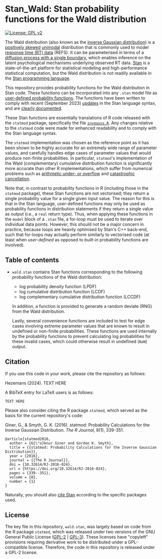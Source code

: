 # Stan_Wald: Stan probability functions for the Wald distribution

<!-- badges: start -->
[![License: GPL v2](https://img.shields.io/badge/License-GPL_v2-blue.svg)](https://www.gnu.org/licenses/old-licenses/gpl-2.0.en.html)
<!-- badges: end -->

The Wald distribution (also known as the [inverse Gaussian distribution](https://en.wikipedia.org/wiki/Inverse_Gaussian_distribution)) is a [positively skewed](https://en.wikipedia.org/wiki/Skewness) [unimodal](https://en.wikipedia.org/wiki/Unimodality) distribution that is commonly used to model [response time (RT) data](https://en.wikipedia.org/wiki/Mental_chronometry) (REFS). It can be parameterised in terms of a [diffusion process with a single boundary](https://en.wikipedia.org/wiki/Inverse_Gaussian_distribution#Relationship_with_Brownian_motion), which enables inference on the latent psychological mechanisms underlying observed RT data. [Stan](https://mc-stan.org/) is a state-of-the-art platform for statistical modeling and high-performance statistical computation, but the Wald distribution is not readily available in the [Stan programming language](https://mc-stan.org/docs/reference-manual/).

This repository provides probability functions for the Wald distribution in Stan code. These functions can be incorporated into any `.stan` model file as [user-defined probability functions](https://mc-stan.org/docs/stan-users-guide/user-functions.html#user-defined-probability-functions). The functions have been written to comply with recent (September 2023) [updates](https://mc-stan.org/docs/reference-manual/removals.html) in the Stan language syntax, and are [clearly documented](https://mc-stan.org/docs/stan-users-guide/user-functions.html#documenting-functions.section).

These Stan functions are essentially translations of R code released with the `statmod` package, specifically the file [`invgauss.R`](https://github.com/cran/statmod/blob/f85e32011346fb75d2b967cf2aff1f2e01a10ba8/R/invgauss.R). Any changes relative to the `statmod` code were made for enhanced readability and to comply with the Stan language syntax.

The `statmod` implementation was chosen as the reference point as it has been shown to be highly accurate for an extremely wide range of parameter values, and carefully handles edge cases of parameter values that would produce non-finite probabilities. In particular, `statmod`'s implementation of the Wald (complementary) cumulative distribution function is significantly more accurate than other R implementations, which suffer from numerical problems such as [arithmetic under- or overflow](https://en.wikipedia.org/wiki/Integer_overflow) and [catastrophic cancellation](https://en.wikipedia.org/wiki/Catastrophic_cancellation).

Note that, in contrast to probability functions in R (including those in the `statmod` package), these Stan functions are not vectorised; they return a single probability value for a single given input value. The reason for this is that in the Stan language, user-defined functions may only be used as probability functions in distribution statements if they return a single value as output (i.e., a `real` return type). Thus, when applying these functions in the `model` block of a `.stan` file, a for-loop must be used to iterate over individual data points. However, this should not be a major concern in practice, because loops are heavily optimised by Stan's C++ back-end, such that for-loops may actually perform similarly to vectorised code (at least when _user-defined_ as opposed to _built-in_ probability functions are involved).

## Table of contents

- `wald.stan` contains Stan functions corresponding to the following probability functions of the Wald distribution:
  * log probability density function (LPDF)
  * log cumulative distribution function (LCDF)
  * log complementary cumulative distribution function (LCCDF)
  
  In addition, a function is provided to generate a random deviate (RNG) from the Wald distribution.

  Lastly, several convenience functions are included to test for edge cases involving extreme parameter values that are known to result in undefined or non-finite probabilities. These functions are used internally by the probability functions to prevent calculating log probabilities for these invalid cases, which could otherwise result in undefined (`NaN`) output.

## Citation

If you use this code in your work, please cite the repository as follows:

Hezemans (2024). TEXT HERE

A BibTeX entry for LaTeX users is as follows:

```
TEXT HERE
```

Please also consider citing the R package `statmod`, which served as the basis for the current repository's code:

Giner, G., & Smyth, G. K. (2016). statmod: Probability Calculations for the Inverse Gaussian Distribution. _The R Journal_, 8(1), 339-351.

```
@article{statmod2016,
  author = {G{\"o}knur Giner and Gordon K. Smyth},
  title = {{statmod: Probability Calculations for the Inverse Gaussian Distribution}},
  year = {2016},
  journal = {{The R Journal}},
  doi = {10.32614/RJ-2016-024},
  url = {https://doi.org/10.32614/RJ-2016-024},
  pages = {339--351},
  volume = {8},
  number = {1}
}
```

Naturally, you should also [cite Stan](https://mc-stan.org/users/citations/) according to the specific packages used.

## License

The key file in this repository, `wald.stan`, was largely based on code from the R package `statmod`, which was released under two versions of the GNU General Public License ([GPL-2](https://choosealicense.com/licenses/gpl-2.0/) | [GPL-3](https://choosealicense.com/licenses/gpl-3.0/)). These licenses have "copyleft" provisions requiring derivative work to be distributed under a GPL-compatible license. Therefore, the code in this repository is released under a GPL-2 license.